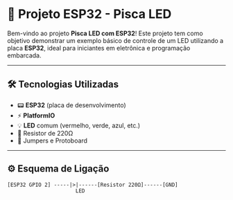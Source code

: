 # 🚀 Projeto ESP32 - Pisca LED

Bem-vindo ao projeto **Pisca LED com ESP32**! Este projeto tem como objetivo demonstrar um exemplo básico de controle de um LED utilizando a placa **ESP32**, ideal para iniciantes em eletrônica e programação embarcada.

---

## 🛠️ Tecnologias Utilizadas

- 📟 **ESP32** (placa de desenvolvimento)
- ⚡ **PlatformIO**
- 💡 **LED** comum (vermelho, verde, azul, etc.)
- 🧪 Resistor de 220Ω
- 🔌 Jumpers e Protoboard

---

## ⚙️ Esquema de Ligação

```plaintext
[ESP32 GPIO 2] -----|>|------[Resistor 220Ω]------[GND]
                      LED
